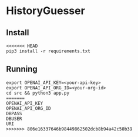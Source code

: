 # HistoryGuesser

## Install

```
<<<<<<< HEAD
pip3 install -r requirements.txt
```

## Running

```
export OPENAI_API_KEY=<your-api-key> 
export OPENAI_API_ORG_ID=<your-org-id>
cd src && python3 app.py
=======
OPENAI_API_KEY
OPENAI_API_ORG_ID
DBPASS
DBUSER
URI
>>>>>>> 806e16337646b98449862502dcb8b94a42c50b39
```
